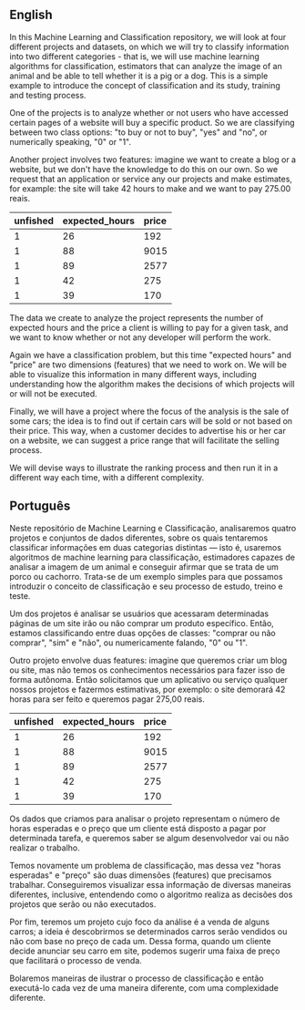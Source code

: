 ## English
In this Machine Learning and Classification repository, we will look at four different projects and datasets, on which we will try to classify information into two different categories - that is, we will use machine learning algorithms for classification, estimators that can analyze the image of an animal and be able to tell whether it is a pig or a dog. This is a simple example to introduce the concept of classification and its study, training and testing process.

One of the projects is to analyze whether or not users who have accessed certain pages of a website will buy a specific product. So we are classifying between two class options: "to buy or not to buy", "yes" and "no", or numerically speaking, "0" or "1".

Another project involves two features: imagine we want to create a blog or a website, but we don't have the knowledge to do this on our own. So we request that an application or service any our projects and make estimates, for example: the site will take 42 hours to make and we want to pay 275.00 reais.



| unfished   | expected_hours       | price                           |
| :---------- | :--------- | :---------------------------------- |
| 1 | 26 | 192 |
| 1 | 88 | 9015 |
| 1 | 89 | 2577 |
| 1 | 42 | 275 |
| 1 | 39 | 170 |


The data we create to analyze the project represents the number of expected hours and the price a client is willing to pay for a given task, and we want to know whether or not any developer will perform the work.

Again we have a classification problem, but this time "expected hours" and "price" are two dimensions (features) that we need to work on. We will be able to visualize this information in many different ways, including understanding how the algorithm makes the decisions of which projects will or will not be executed.

Finally, we will have a project where the focus of the analysis is the sale of some cars; the idea is to find out if certain cars will be sold or not based on their price. This way, when a customer decides to advertise his or her car on a website, we can suggest a price range that will facilitate the selling process.

We will devise ways to illustrate the ranking process and then run it in a different way each time, with a different complexity.



## Português



Neste repositório de Machine Learning e Classificação, analisaremos quatro projetos e conjuntos de dados diferentes, sobre os quais tentaremos classificar informações em duas categorias distintas — isto é, usaremos algoritmos de machine learning para classificação, estimadores capazes de analisar a imagem de um animal e conseguir afirmar que se trata de um porco ou cachorro. Trata-se de um exemplo simples para que possamos introduzir o conceito de classificação e seu processo de estudo, treino e teste.

Um dos projetos é analisar se usuários que acessaram determinadas páginas de um site irão ou não comprar um produto específico. Então, estamos classificando entre duas opções de classes: "comprar ou não comprar", "sim" e "não", ou numericamente falando, "0" ou "1".

Outro projeto envolve duas features: imagine que queremos criar um blog ou site, mas não temos os conhecimentos necessários para fazer isso de forma autônoma. Então solicitamos que um aplicativo ou serviço qualquer nossos projetos e fazermos estimativas, por exemplo: o site demorará 42 horas para ser feito e queremos pagar 275,00 reais.

		
| unfished   | expected_hours       | price                           |
| :---------- | :--------- | :---------------------------------- |
| 1 | 26 | 192 |
| 1 | 88 | 9015 |
| 1 | 89 | 2577 |
| 1 | 42 | 275 |
| 1 | 39 | 170 |


Os dados que criamos para analisar o projeto representam o número de horas esperadas e o preço que um cliente está disposto a pagar por determinada tarefa, e queremos saber se algum desenvolvedor vai ou não realizar o trabalho.

Temos novamente um problema de classificação, mas dessa vez "horas esperadas" e "preço" são duas dimensões (features) que precisamos trabalhar. Conseguiremos visualizar essa informação de diversas maneiras diferentes, inclusive, entendendo como o algoritmo realiza as decisões dos projetos que serão ou não executados.

Por fim, teremos um projeto cujo foco da análise é a venda de alguns carros; a ideia é descobrirmos se determinados carros serão vendidos ou não com base no preço de cada um. Dessa forma, quando um cliente decide anunciar seu carro em site, podemos sugerir uma faixa de preço que facilitará o processo de venda.

Bolaremos maneiras de ilustrar o processo de classificação e então executá-lo cada vez de uma maneira diferente, com uma complexidade diferente.
